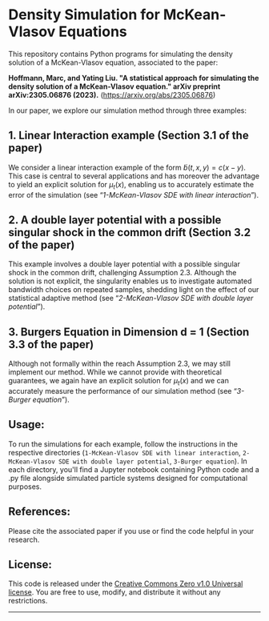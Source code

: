 # Density Simulation for McKean-Vlasov Equations

This repository contains Python programs for simulating the density solution of a McKean-Vlasov equation, associated to the paper:

**Hoffmann, Marc, and Yating Liu. "A statistical approach for simulating the density solution of a McKean-Vlasov equation." arXiv preprint arXiv:2305.06876 (2023).** (https://arxiv.org/abs/2305.06876)

In our paper, we explore our simulation method through three examples:

## 1. Linear Interaction example (Section 3.1 of the paper)

We consider a linear interaction example of the form $\tilde{b}(t, x, y) = c(x−y)$. This case is central to several applications and has moreover the advantage to yield an explicit solution for $μ_t(x)$, enabling us to accurately estimate the error of the simulation (see “*1-McKean-Vlasov SDE with linear interaction*”).

## 2. A double layer potential with a possible singular shock in the common drift (Section 3.2 of the paper)

This example involves a double layer potential with a possible singular shock in the common drift, challenging Assumption 2.3. Although the solution is not explicit, the singularity enables us to investigate automated bandwidth choices on repeated samples, shedding light on the effect of our statistical adaptive method (see “*2-McKean-Vlasov SDE with double layer potential*”). 

## 3. Burgers Equation in Dimension d = 1 (Section 3.3 of the paper)

Although not formally within the reach Assumption 2.3, we may still implement our method. While we cannot provide with theoretical guarantees, we again have an explicit solution for $μ_t(x)$ and we can accurately measure the performance of our simulation method (see “*3-Burger equation*”). 

## Usage:

To run the simulations for each example, follow the instructions in the respective directories (`1-McKean-Vlasov SDE with linear interaction`, `2-McKean-Vlasov SDE with double layer potential`, `3-Burger equation`). In each directory, you'll find a Jupyter notebook containing Python code and a .py file alongside simulated particle systems designed for computational purposes.

## References:

Please cite the associated paper if you use or find the code helpful in your research.

## License:

This code is released under the [Creative Commons Zero v1.0 Universal license](LICENSE). You are free to use, modify, and distribute it without any restrictions.

---
